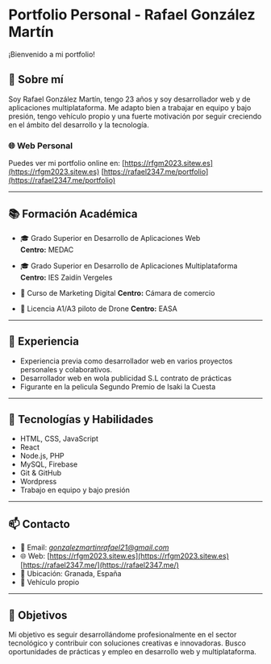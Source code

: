 # Portfolio Personal - Rafael González Martín

¡Bienvenido a mi portfolio!

## 👤 Sobre mí

Soy Rafael González Martín, tengo 23 años y soy desarrollador web y de aplicaciones multiplataforma. Me adapto bien a trabajar en equipo y bajo presión, tengo vehículo propio y una fuerte motivación por seguir creciendo en el ámbito del desarrollo y la tecnología.

### 🌐 Web Personal

Puedes ver mi portfolio online en: [https://rfgm2023.sitew.es](https://rfgm2023.sitew.es) [https://rafael2347.me/portfolio](https://rafael2347.me/portfolio)

---

## 📚 Formación Académica

- 🎓 Grado Superior en Desarrollo de Aplicaciones Web  
  **Centro:** MEDAC

- 🎓 Grado Superior en Desarrollo de Aplicaciones Multiplataforma  
  **Centro:** IES Zaidín Vergeles

- 💼 Curso de Marketing Digital
  **Centro:** Cámara de comercio
- 💼 Licencia A1/A3 piloto de Drone
  **Centro:** EASA

---

## 💼 Experiencia

- Experiencia previa como desarrollador web en varios proyectos personales y colaborativos.
- Desarrollador web en wola publicidad S.L contrato de prácticas
- Figurante en la pelicula Segundo Premio de Isaki la Cuesta

---

## 🔧 Tecnologías y Habilidades

- HTML, CSS, JavaScript
- React
- Node.js, PHP
- MySQL, Firebase
- Git & GitHub
- Wordpress
- Trabajo en equipo y bajo presión

---

## 📫 Contacto

- 📧 Email: *gonzalezmartinrafael21@gmail.com*
- 🌐 Web: [https://rfgm2023.sitew.es](https://rfgm2023.sitew.es) [https://rafael2347.me/](https://rafael2347.me/)
- 📍 Ubicación: Granada, España
- 🚗 Vehículo propio

---

## 🧭 Objetivos

Mi objetivo es seguir desarrollándome profesionalmente en el sector tecnológico y contribuir con soluciones creativas e innovadoras. Busco oportunidades de prácticas y empleo en desarrollo web y multiplataforma.


